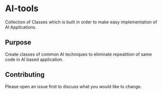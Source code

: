 # AI-tools
Collection of Classes which is built in order to make easy implementation of AI Applications.

## Purpose
Create classes of common AI techniques to eliminate repeatition of same code in AI based application.

## Contributing
Please open an issue first to discuss what you would like to change.

